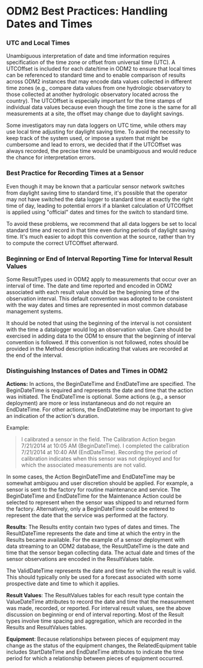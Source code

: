 ODM2 Best Practices: Handling Dates and Times
=============================================

### UTC and Local Times ###
Unambiguous interpretation of date and time information requires specification of the time zone or offset from universal time (UTC). A UTCOffset is included for each date/time in ODM2 to ensure that local times can be referenced to standard time and to enable comparison of results across ODM2 instances that may encode data values collected in different time zones (e.g., compare data values from one hydrologic observatory to those collected at another hydrologic observatory located across the country). The UTCOffset is especially important for the time stamps of individual data values because even though the time zone is the same for all measurements at a site, the offset may change due to daylight savings. 

Some investigators may run data loggers on UTC time, while others may use local time adjusting for daylight saving time. To avoid the necessity to keep track of the system used, or impose a system that might be cumbersome and lead to errors, we decided that if the UTCOffset was always recorded, the precise time would be unambiguous and would reduce the chance for interpretation errors. 

### Best Practice for Recording Times at a Sensor ###
Even though it may be known that a particular sensor network switches from daylight saving time to standard time, it's possible that the operator may not have switched the data logger to standard time at exactly the right time of day, leading to potential errors if a blanket calculation of UTCOffset is applied using "official" dates and times for the switch to standard time.

To avoid these problems, we recommend that all data loggers be set to local standard time and record in that time even during periods of daylight saving time. It's much easier to adopt this convention at the source, rather than try to compute the correct UTCOffset afterward.

### Beginning or End of Interval Reporting Time for Interval Result Values ###
Some ResultTypes used in ODM2 apply to measurements that occur over an interval of time. The date and time reported and encoded in ODM2 associated with each result value should be the beginning time of the observation interval. This default convention was adopted to be consistent with the way dates and times are represented in most common database management systems. 

It should be noted that using the beginning of the interval is not consistent with the time a datalogger would log an observation value. Care should be exercised in adding data to the ODM to ensure that the beginning of interval convention is followed. If this convention is not followed, notes should be provided in the Method description indicating that values are recorded at the end of the interval.

### Distinguishing Instances of Dates and Times in ODM2 ###

**Actions:** In actions, the BeginDateTime and EndDateTime are specified. The BeginDateTime is required and represents the date and time that the action was initiated. The EndDateTime is optional. Some actions (e.g., a sensor deployment) are more or less instantaneous and do not require an EndDateTime. For other actions, the EndDatetime may be important to give an indication of the action's duration.

Example:

>I calibrated a sensor in the field. The Calibration Action began 7/21/2014 at 10:05 AM (BeginDateTime). I completed the calibration 7/21/2014 at 10:40 AM (EndDateTime). Recording the period of calibration indicates when this sensor was not deployed and for which the associated measurements are not valid.

In some cases, the Action BeginDateTime and EndDateTime may be somewhat ambiguou and user discretion should be applied. For example, a sensor is sent to the factory for routine maintenance and service. The BeginDateTime and EndDateTime for the Maintenance Action could be selected to represent when the sensor was shipped to and returned form the factory. Alternatively, only a BeginDateTime could be entered to represent the date that the service was performed at the factory.

**Results**: The Results entity contain two types of dates and times. The ResultDateTime represents the date and time at which the entry in the Results became available. For the example of a sensor deployment with data streaming to an ODM2 database, the ResultDateTime is the date and time that the sensor began collecting data. The actual date and times of the sensor observations are encoded in the ResultValues table. 

The ValidDateTime represents the date and time for which the result is valid. This should typically only be used for a forecast associated with some prospective date and time to which it applies.  

**Result Values**: The ResultValues tables for each result type contain the ValueDateTime attributes to record the date and time that the measurement was made, recorded, or reported. For interval result values, see the above discussion on beginning or end of interval reporting. Most of the Result types involve time spacing and aggregation, which are recorded in the Results and ResultValues tables.

**Equipment**: Because relationships between pieces of equipment may change as the status of the equipment changes, the RelatedEquipment table includes StartDateTime and EndDateTime attributes to indicate the time period for which a relationship between pieces of equipment occurred.

